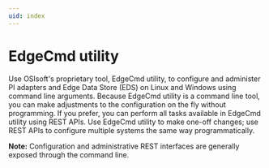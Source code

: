 ```yaml
---
uid: index
---
```


# EdgeCmd utility

Use OSIsoft's proprietary tool, EdgeCmd utility, to configure and administer PI adapters and Edge Data Store (EDS) on Linux and Windows using command line arguments. Because EdgeCmd utility is a command line tool, you can make adjustments to the configuration on the fly without programming. If you prefer, you can perform all tasks available in EdgeCmd utility using REST APIs. Use EdgeCmd utility to make one-off changes; use REST APIs to configure multiple systems the same way programmatically.

**Note:** Configuration and administrative REST interfaces are generally exposed through the command line.

<!--
# EdgeCmd utility

=======

- [EdgeCmd utility](xref:EdgecmdUtility)
- [Configuration](xref:Configuration)
  - [Configure adapter](xref:ConfigureAdapter)
  - [Configure adapter component](xref:ConfigureAdapterComponent)
- [Administration](xref:Administration)
  - [Delete configuration](xref:DeleteConfiguration)
  - [Start or stop a component](xref:StartOrStopAComponent)
- [Reference](xref:Reference)
  - [Retrieve EdgeCmd utility help](xref:RetrieveEdgeCmdUtilityHelp)
  - [Retrieve existing configuration](xref:RetrieveExistingConfiguration)
  - [EdgeCmd commands](xref:EdgeCmdCommands)
-->
